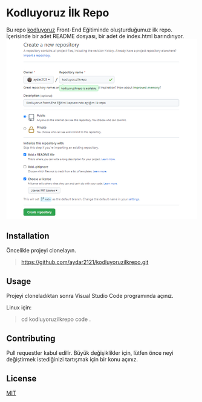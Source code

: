 # Kodluyoruz İlk Repo
Bu repo [kodluyoruz](https://www.kodluyoruz.org/) Front-End Eğitiminde oluşturduğumuz ilk repo. İçerisinde bir adet README dosyası, bir adet de index.html barındırıyor.
![kodluyoruz.jpg](https://github.com/aydar2121/kodluyoruzilkrepo/blob/master/kodluyoruz.jpg)
## Installation
Öncelikle projeyi clonelayın.
>https://github.com/aydar2121/kodluyoruzilkrepo.git
## Usage
Projeyi cloneladıktan sonra Visual Studio Code programında açınız.

Linux için:

>cd 
kodluyoruzilkrepo
code .

## Contributing
Pull requestler kabul edilir. Büyük değişiklikler için, lütfen önce neyi değiştirmek istediğinizi tartışmak için bir konu açınız.
## License
[MIT](C:\Users\adsız\Desktop\html_odev\LICENSE)
